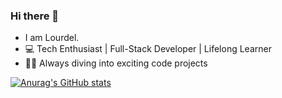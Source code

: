 ### Hi there 👋

<!--
**Lourdel/Lourdel** is a ✨ _special_ ✨ repository because its `README.md` (this file) appears on your GitHub profile.

Here are some ideas to get you started:

- 🔭 I’m currently working on ...
- 🌱 I’m currently learning ...
- 👯 I’m looking to collaborate on ...
- 🤔 I’m looking for help with ...
- 💬 Ask me about ...
- 📫 How to reach me: ...
- 😄 Pronouns: ...
- ⚡ Fun fact: ...
-->
- I am Lourdel.
- 💻 Tech Enthusiast | Full-Stack Developer | Lifelong Learner
- 👨‍💻 Always diving into exciting code projects

[![Anurag's GitHub stats](https://github-readme-stats.vercel.app/api?username=Lourdel)](https://github.com/anuraghazra/github-readme-stats)
